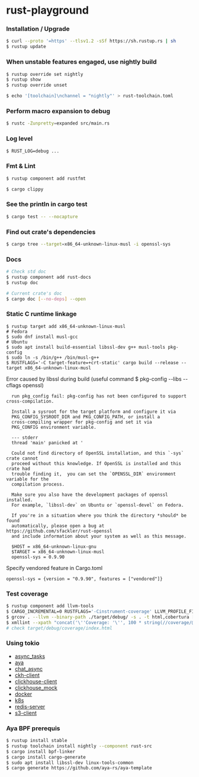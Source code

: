 # rust-playground

### Installation / Upgrade
```sh
$ curl --proto '=https' --tlsv1.2 -sSf https://sh.rustup.rs | sh
$ rustup update
```

### When unstable features engaged, use nightly build
```sh
$ rustup override set nightly
$ rustup show
$ rustup override unset
```
```sh
$ echo '[toolchain]\nchannel = "nightly"' > rust-toolchain.toml
```

### Perform macro expansion to debug
```sh
$ rustc -Zunpretty=expanded src/main.rs
```

### Log level
```sh
$ RUST_LOG=debug ...
```

### Fmt & Lint
```sh
$ rustup component add rustfmt

$ cargo clippy
```

### See the println in cargo test
```sh
$ cargo test -- --nocapture
```

### Find out crate's dependencies
```sh
$ cargo tree --target=x86_64-unknown-linux-musl -i openssl-sys
```

### Docs
```sh
# Check std doc
$ rustup component add rust-docs
$ rustup doc

# Current crate's doc
$ cargo doc [--no-deps] --open
```

### Static C runtime linkage
```
$ rustup target add x86_64-unknown-linux-musl
# Fedora
$ sudo dnf install musl-gcc
# Ubuntu
$ sudo apt install build-essential libssl-dev g++ musl-tools pkg-config
$ sudo ln -s /bin/g++ /bin/musl-g++
$ RUSTFLAGS='-C target-feature=+crt-static' cargo build --release --target x86_64-unknown-linux-musl
```
Error caused by libssl during build (useful command $ pkg-config --libs --cflags openssl)
```
  run pkg_config fail: pkg-config has not been configured to support cross-compilation.

  Install a sysroot for the target platform and configure it via
  PKG_CONFIG_SYSROOT_DIR and PKG_CONFIG_PATH, or install a
  cross-compiling wrapper for pkg-config and set it via
  PKG_CONFIG environment variable.

  --- stderr
  thread 'main' panicked at '

  Could not find directory of OpenSSL installation, and this `-sys` crate cannot
  proceed without this knowledge. If OpenSSL is installed and this crate had
  trouble finding it,  you can set the `OPENSSL_DIR` environment variable for the
  compilation process.

  Make sure you also have the development packages of openssl installed.
  For example, `libssl-dev` on Ubuntu or `openssl-devel` on Fedora.

  If you're in a situation where you think the directory *should* be found
  automatically, please open a bug at https://github.com/sfackler/rust-openssl
  and include information about your system as well as this message.

  $HOST = x86_64-unknown-linux-gnu
  $TARGET = x86_64-unknown-linux-musl
  openssl-sys = 0.9.90
```
Specify vendored feature in Cargo.toml
```
openssl-sys = {version = "0.9.90", features = ["vendored"]}
```

### Test coverage
```sh
$ rustup component add llvm-tools
$ CARGO_INCREMENTAL=0 RUSTFLAGS='-Cinstrument-coverage' LLVM_PROFILE_FILE='cargo-test-%p-%m.profraw' cargo test
$ grcov . --llvm --binary-path ./target/debug/ -s . -t html,cobertura [--keep-only <crate-name>/src/*] [--excl-line r"//|^\s*\}|^\s*\{|^$|use|unreachable|^\s*\.await|#\[derive\(|^\s*#"] [--ignore xtask/*] [--ignore **/tests/*] --branch --ignore-not-existing -o ./target/debug/coverage/
$ xmllint --xpath "concat('\''Coverage: '\'', 100 * string(//coverage/@line-rate), '\''%'\'')" coverage/html/cobertura.xml
# check target/debug/coverage/index.html
```

### Using tokio
- [async_tasks](https://github.com/ZhengjunHUO/rust-playground/tree/main/async_tasks)
- [aya](https://github.com/ZhengjunHUO/rust-playground/tree/main/aya-xdp)
- [chat_async](https://github.com/ZhengjunHUO/rust-playground/tree/main/chat_async)
- [ckh-client](https://github.com/ZhengjunHUO/rust-playground/tree/main/ckh-client)
- [clickhouse-client](https://github.com/ZhengjunHUO/rust-playground/tree/main/clickhouse-client)
- [clickhouse_mock](https://github.com/ZhengjunHUO/rust-playground/tree/main/clickhouse_mock)
- [docker](https://github.com/ZhengjunHUO/rust-playground/tree/main/docker)
- [k8s](https://github.com/ZhengjunHUO/rust-playground/tree/main/k8s)
- [redis-server](https://github.com/ZhengjunHUO/rust-playground/tree/main/redis-server)
- [s3-client](https://github.com/ZhengjunHUO/rust-playground/tree/main/s3-client)

### Aya BPF prerequis
```sh
$ rustup install stable
$ rustup toolchain install nightly --component rust-src
$ cargo install bpf-linker
$ cargo install cargo-generate
$ sudo apt install libssl-dev linux-tools-common
$ cargo generate https://github.com/aya-rs/aya-template
```

